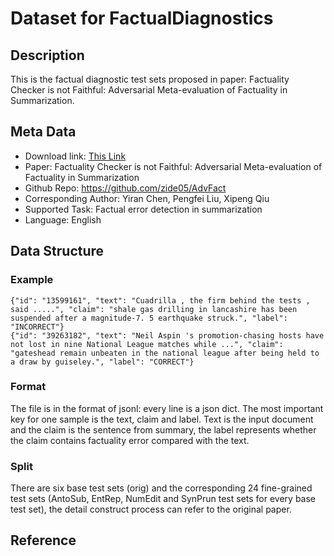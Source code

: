 # Dataset for FactualDiagnostics


## Description
This is the factual diagnostic test sets proposed in paper: Factuality Checker is not Faithful: Adversarial Meta-evaluation of Factuality in Summarization.

## Meta Data
* Download link:  [This Link](https://drive.google.com/drive/folders/19JL5tbyhS1X8nvxiZJoWOD78c0ajZwFq?usp=sharing)
* Paper:  Factuality Checker is not Faithful: Adversarial Meta-evaluation of Factuality in Summarization
* Github Repo: https://github.com/zide05/AdvFact
* Corresponding Author:  Yiran Chen, Pengfei Liu, Xipeng Qiu
* Supported Task:  Factual error detection in summarization
* Language:  English



## Data Structure
### Example
```
{"id": "13599161", "text": "Cuadrilla , the firm behind the tests , said .....", "claim": "shale gas drilling in lancashire has been suspended after a magnitude-7. 5 earthquake struck.", "label": "INCORRECT"}
{"id": "39263182", "text": "Neil Aspin 's promotion-chasing hosts have not lost in nine National League matches while ...", "claim": "gateshead remain unbeaten in the national league after being held to a draw by guiseley.", "label": "CORRECT"}
```

### Format
The file is in the format of jsonl: every line is a json dict. The most important key for one sample is the text, claim and label. Text is the input document and the claim is the sentence from summary, the label represents whether the claim contains factuality error compared with the text.

### Split
There are six base test sets (orig) and the corresponding 24 fine-grained test sets (AntoSub, EntRep, NumEdit and SynPrun test sets for every base test set), the detail construct process can refer to the original paper.


## Reference
 
